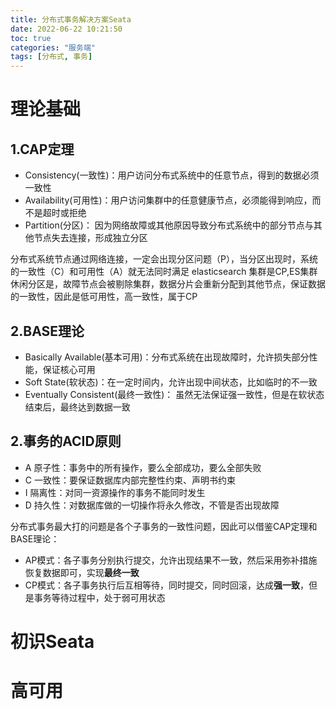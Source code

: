 ```yaml
---
title: 分布式事务解决方案Seata
date: 2022-06-22 10:21:50
toc: true
categories: "服务端"
tags: [分布式, 事务]
---
```

# 理论基础
## 1.CAP定理 
* Consistency(一致性)：用户访问分布式系统中的任意节点，得到的数据必须一致性
* Availability(可用性)：用户访问集群中的任意健康节点，必须能得到响应，而不是超时或拒绝
* Partition(分区)： 因为网络故障或其他原因导致分布式系统中的部分节点与其他节点失去连接，形成独立分区

分布式系统节点通过网络连接，一定会出现分区问题（P），当分区出现时，系统的一致性（C）和可用性（A）就无法同时满足
elasticsearch 集群是CP,ES集群休闲分区是，故障节点会被剔除集群，数据分片会重新分配到其他节点，保证数据的一致性，因此是低可用性，高一致性，属于CP

## 2.BASE理论
* Basically Available(基本可用)：分布式系统在出现故障时，允许损失部分性能，保证核心可用
* Soft State(软状态)：在一定时间内，允许出现中间状态，比如临时的不一致
* Eventually Consistent(最终一致性)： 虽然无法保证强一致性，但是在软状态结束后，最终达到数据一致

## 2.事务的ACID原则
 * A 原子性：事务中的所有操作，要么全部成功，要么全部失败
 * C 一致性：要保证数据库内部完整性约束、声明书约束
 * I 隔离性：对同一资源操作的事务不能同时发生
 * D 持久性：对数据库做的一切操作将永久修改，不管是否出现故障  

分布式事务最大打的问题是各个子事务的一致性问题，因此可以借鉴CAP定理和BASE理论：
* AP模式：各子事务分别执行提交，允许出现结果不一致，然后采用弥补措施恢复数据即可，实现**最终一致**
* CP模式：各子事务执行后互相等待，同时提交，同时回滚，达成**强一致**，但是事务等待过程中，处于弱可用状态

# 初识Seata

# 高可用